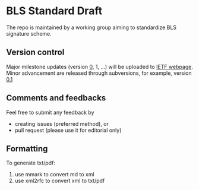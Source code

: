 # BLS Standard Draft

The repo is maintained by a working group aiming to standardize BLS signature scheme. 


## Version control 

Major milestone updates (version [0](https://tools.ietf.org/html/draft-boneh-bls-signature-00), 1, ...)
will be uploaded to [IETF webpage](https://datatracker.ietf.org/doc/draft-boneh-bls-signature). 
Minor advancement are released through subversions, for example, version [0.1](https://github.com/pairingwg/bls_standard/releases/tag/0.1)



## Comments and feedbacks
Feel free to submit any feedback by 
* creating issues (preferred method), or 
* pull request (please use it for editorial only)


## Formatting
To generate txt/pdf: 
1. use mmark to convert md to xml
2. use xml2rfc to convert xml to txt/pdf
